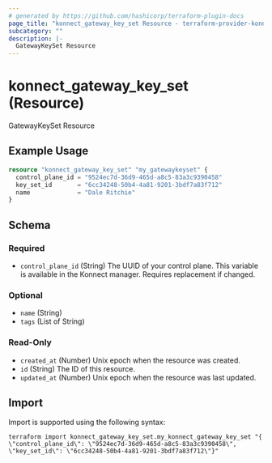 ```yaml
---
# generated by https://github.com/hashicorp/terraform-plugin-docs
page_title: "konnect_gateway_key_set Resource - terraform-provider-konnect"
subcategory: ""
description: |-
  GatewayKeySet Resource
---
```


# konnect_gateway_key_set (Resource)

GatewayKeySet Resource

## Example Usage

```terraform
resource "konnect_gateway_key_set" "my_gatewaykeyset" {
  control_plane_id = "9524ec7d-36d9-465d-a8c5-83a3c9390458"
  key_set_id       = "6cc34248-50b4-4a81-9201-3bdf7a83f712"
  name             = "Dale Ritchie"
}
```

<!-- schema generated by tfplugindocs -->
## Schema

### Required

- `control_plane_id` (String) The UUID of your control plane. This variable is available in the Konnect manager. Requires replacement if changed.

### Optional

- `name` (String)
- `tags` (List of String)

### Read-Only

- `created_at` (Number) Unix epoch when the resource was created.
- `id` (String) The ID of this resource.
- `updated_at` (Number) Unix epoch when the resource was last updated.

## Import

Import is supported using the following syntax:

```shell
terraform import konnect_gateway_key_set.my_konnect_gateway_key_set "{ \"control_plane_id\": \"9524ec7d-36d9-465d-a8c5-83a3c9390458\",  \"key_set_id\": \"6cc34248-50b4-4a81-9201-3bdf7a83f712\"}"
```
